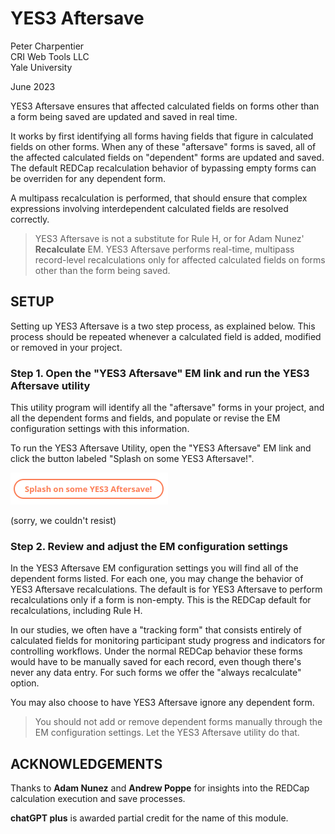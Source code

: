 # YES3 Aftersave

Peter Charpentier
<br>CRI Web Tools LLC
<br>Yale University

June 2023

YES3 Aftersave ensures that affected calculated fields on forms other than a form being saved are updated and saved in real time.

It works by first identifying all forms having fields that figure in calculated fields on other forms. When any of these "aftersave" forms is saved, all of the affected calculated fields on "dependent" forms are updated and saved. The default REDCap recalculation behavior of bypassing empty forms can be overriden for any dependent form.

A multipass recalculation is performed, that should ensure that complex expressions involving interdependent calculated fields are resolved correctly.

> YES3 Aftersave is not a substitute for Rule H, or for Adam Nunez' **Recalculate** EM. YES3 Aftersave performs real-time, multipass record-level recalculations only for affected calculated fields on forms other than the form being saved.

## SETUP

Setting up YES3 Aftersave is a two step process, as explained below. This process should be repeated whenever a calculated field is added, modified or removed in your project.

### Step 1. Open the "YES3 Aftersave" EM link and run the YES3 Aftersave utility

This utility program will identify all the "aftersave" forms in your project, and all the dependent forms and fields, and populate or revise the EM configuration settings with this information.

To run the YES3 Aftersave Utility, open the "YES3 Aftersave" EM link and click the button labeled "Splash on some YES3 Aftersave!".

![image of the button to run the YES3 Aftersave utility](./media/splash-on.png)

 (sorry, we couldn't resist)

### Step 2. Review and adjust the EM configuration settings

In the YES3 Aftersave EM configuration settings you will find all of the dependent forms listed. For each one, you may change the behavior of YES3 Aftersave recalculations. The default is for YES3 Aftersave to perform recalculations only if a form is non-empty. This is the REDCap default for recalculations, including Rule H. 

In our studies, we often have a "tracking form" that consists entirely of calculated fields for monitoring participant study progress and indicators for controlling workflows. Under the normal REDCap behavior these forms would have to be manually saved for each record, even though there's never any data entry. For such forms we offer the "always recalculate" option.

You may also choose to have YES3 Aftersave ignore any dependent form.

> You should not add or remove dependent forms manually through the EM configuration settings. Let the YES3 Aftersave utility do that.

## ACKNOWLEDGEMENTS

Thanks to **Adam Nunez** and **Andrew Poppe** for insights into the REDCap calculation execution and save processes.

**chatGPT plus** is awarded partial credit for the name of this module.